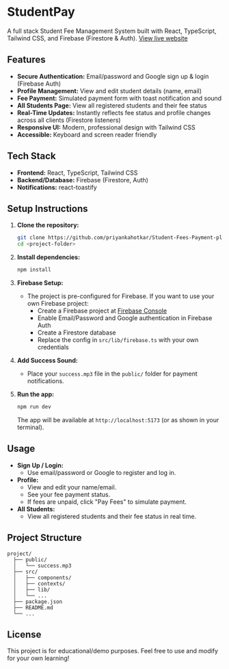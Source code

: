 # StudentPay

A full stack Student Fee Management System built with React, TypeScript, Tailwind CSS, and Firebase (Firestore & Auth). [View live website](https://studentpay-14810.web.app/)

## Features

- **Secure Authentication:** Email/password and Google sign up & login (Firebase Auth)
- **Profile Management:** View and edit student details (name, email)
- **Fee Payment:** Simulated payment form with toast notification and sound
- **All Students Page:** View all registered students and their fee status
- **Real-Time Updates:** Instantly reflects fee status and profile changes across all clients (Firestore listeners)
- **Responsive UI:** Modern, professional design with Tailwind CSS
- **Accessible:** Keyboard and screen reader friendly

## Tech Stack

- **Frontend:** React, TypeScript, Tailwind CSS
- **Backend/Database:** Firebase (Firestore, Auth)
- **Notifications:** react-toastify

## Setup Instructions

1. **Clone the repository:**

   ```bash
   git clone https://github.com/priyankahotkar/Student-Fees-Payment-platform.git
   cd <project-folder>
   ```

2. **Install dependencies:**

   ```bash
   npm install
   ```

3. **Firebase Setup:**

   - The project is pre-configured for Firebase. If you want to use your own Firebase project:
     - Create a Firebase project at [Firebase Console](https://console.firebase.google.com/)
     - Enable Email/Password and Google authentication in Firebase Auth
     - Create a Firestore database
     - Replace the config in `src/lib/firebase.ts` with your own credentials

4. **Add Success Sound:**

   - Place your `success.mp3` file in the `public/` folder for payment notifications.

5. **Run the app:**
   ```bash
   npm run dev
   ```
   The app will be available at `http://localhost:5173` (or as shown in your terminal).

## Usage

- **Sign Up / Login:**
  - Use email/password or Google to register and log in.
- **Profile:**
  - View and edit your name/email.
  - See your fee payment status.
  - If fees are unpaid, click "Pay Fees" to simulate payment.
- **All Students:**
  - View all registered students and their fee status in real time.

## Project Structure

```
project/
  ├── public/
  │   └── success.mp3
  ├── src/
  │   ├── components/
  │   ├── contexts/
  │   ├── lib/
  │   └── ...
  ├── package.json
  ├── README.md
  └── ...
```

## License

This project is for educational/demo purposes. Feel free to use and modify for your own learning!

